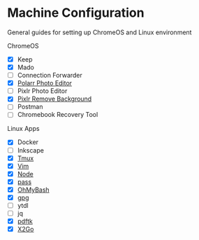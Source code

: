 # Machine Configuration

General guides for setting up ChromeOS and Linux environment

ChromeOS

- [x] Keep
- [x] Mado
- [ ] Connection Forwarder
- [x] [Polarr Photo Editor](https://photoeditor.polarr.co/)
- [ ] Pixlr Photo Editor
- [x] [Pixlr Remove Background](https://pixlr.com/remove-background/)
- [ ] Postman
- [ ] Chromebook Recovery Tool

Linux Apps

- [x] Docker
- [ ] Inkscape
- [x] [Tmux](https://richrose.dev/posts/linux/vim/vim-setup/)
- [x] [Vim](https://richrose.dev/posts/linux/vim/vim-setup/)
- [x] [Node](https://richrose.dev/posts/dev/node/node-install/)
- [x] [pass](https://richrose.dev/posts/linux/pass/pass-install/)
- [x] [OhMyBash](https://richrose.dev/posts/linux/oh-my-bash/ohmybash-install/)
- [x] [gpg](https://richrose.dev/posts/linux/gpg/gpg-install/)
- [ ] ytdl
- [ ] jq
- [x] [pdftk](https://richrose.dev/posts/linux/pdftk/pdftk-watermark/)
- [x] [X2Go](https://richrose.dev/posts/linux/x2go/x2go-install/)
